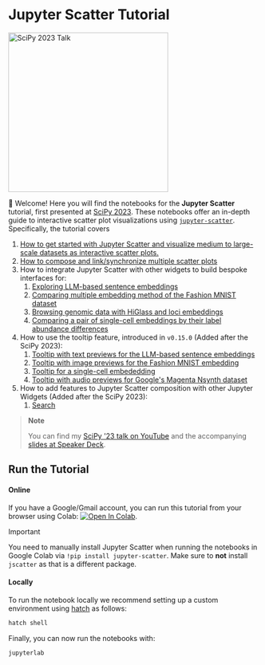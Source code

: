 # Jupyter Scatter Tutorial

<p float="center">
   <a href="https://www.youtube.com/watch?v=RyC5ixtQG-Q">
        <img
         width="auto"
         height="320px"
         src="https://github.com/flekschas/jupyter-scatter-tutorial/blob/2a125926ed49fad4f14888b43f95979b0d92ce96/teaser.gif"
         alt="SciPy 2023 Talk"
        >
   </a>
</p>

:wave: Welcome! Here you will find the notebooks for the **Jupyter Scatter** tutorial, first presented at [SciPy 2023](https://cfp.scipy.org/2023/talk/AXSVZ3/). These notebooks offer an in-depth guide to interactive scatter plot visualizations using [`jupyter-scatter`](https://github.com/flekschas/jupyter-scatter). Specifically, the tutorial covers

1. [How to get started with Jupyter Scatter and visualize medium to large-scale datasets as interactive scatter plots.](notebooks/1-Getting-Started.ipynb)
2. [How to compose and link/synchronize multiple scatter plots](notebooks/2-Composing-Linking-Scatter-Plots.ipynb)
3. How to integrate Jupyter Scatter with other widgets to build bespoke interfaces for:
   1. [Exploring LLM-based sentence embeddings](notebooks/3-LLM-Sentence-Embedding.ipynb)
   2. [Comparing multiple embedding method of the Fashion MNIST dataset](notebooks/3-Fashion-MNIST.ipynb)
   3. [Browsing genomic data with HiGlass and loci embeddings](notebooks/3-Genomics.ipynb)
   4. [Comparing a pair of single-cell embeddings by their label abundance differences](notebooks/3-Comparative-Single-Cell-Embeddings.ipynb)
4. How to use the tooltip feature, introduced in `v0.15.0` (Added after the SciPy 2023):
   1. [Tooltip with text previews for the LLM-based sentence embeddings](notebooks/4-Tooltip-LLM-Sentence-Embedding.ipynb)
   2. [Tooltip with image previews for the Fashion MNIST embedding](notebooks/4-Tooltip-Fashion-MNIST.ipynb)
   3. [Tooltip for a single-cell embededding](notebooks/4-Tooltip-Single-Cell-Embeddings.ipynb)
   4. [Tooltip with audio previews for Google's Magenta Nsynth dataset](notebooks/4-Tooltip-Google-Nsynth.ipynb)
5. How to add features to Jupyter Scatter composition with other Jupyter Widgets (Added after the SciPy 2023):
   1. [Search](notebooks/5-Search.ipynb)

> **Note**
>
> You can find my [SciPy '23 talk on YouTube](https://www.youtube.com/watch?v=RyC5ixtQG-Q) and the accompanying [slides at Speaker Deck](https://speakerdeck.com/flekschas/interactive-exploration-of-large-scale-datasets-with-jupyter-scatter).

## Run the Tutorial

#### Online

If you have a Google/Gmail account, you can run this tutorial from your browser using Colab: [![Open In Colab](https://colab.research.google.com/assets/colab-badge.svg)](https://colab.research.google.com/github/flekschas/jupyter-scatter-tutorial/blob/main/notebooks/Index.ipynb).

> [!IMPORTANT]
> You need to manually install Jupyter Scatter when running the notebooks in Google Colab via `!pip install jupyter-scatter`. Make sure to **not** install `jscatter` as that is a different package.

#### Locally

To run the notebook locally we recommend setting up a custom environment using [hatch](https://github.com/pypa/hatch) as follows:

```sh
hatch shell
```

Finally, you can now run the notebooks with:

```sh
jupyterlab
```
